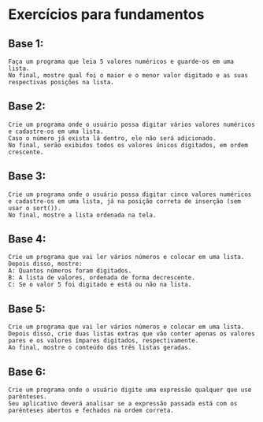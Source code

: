 # Exercícios para fundamentos

## Base 1: 
    Faça um programa que leia 5 valores numéricos e guarde-os em uma lista.
    No final, mostre qual foi o maior e o menor valor digitado e as suas respectivas posições na lista.

## Base 2: 
    Crie um programa onde o usuário possa digitar vários valores numéricos e cadastre-os em uma lista.
    Caso o número já exista lá dentro, ele não será adicionado.
    No final, serão exibidos todos os valores únicos digitados, em ordem crescente.

## Base 3: 
    Crie um programa onde o usuário possa digitar cinco valores numéricos e cadastre-os em uma lista, já na posição correta de inserção (sem usar o sort()).
    No final, mostre a lista ordenada na tela.

## Base 4: 
    Crie um programa que vai ler vários números e colocar em uma lista.
    Depois disso, mostre:
    A: Quantos números foram digitados.
    B: A lista de valores, ordenada de forma decrescente.
    C: Se o valor 5 foi digitado e está ou não na lista.

## Base 5: 
    Crie um programa que vai ler vários números e colocar em uma lista.
    Depois disso, crie duas listas extras que vão conter apenas os valores pares e os valores ímpares digitados, respectivamente.
    Ao final, mostre o conteúdo das três listas geradas.

## Base 6: 
    Crie um programa onde o usuário digite uma expressão qualquer que use parênteses.
    Seu aplicativo deverá analisar se a expressão passada está com os parênteses abertos e fechados na ordem correta.
